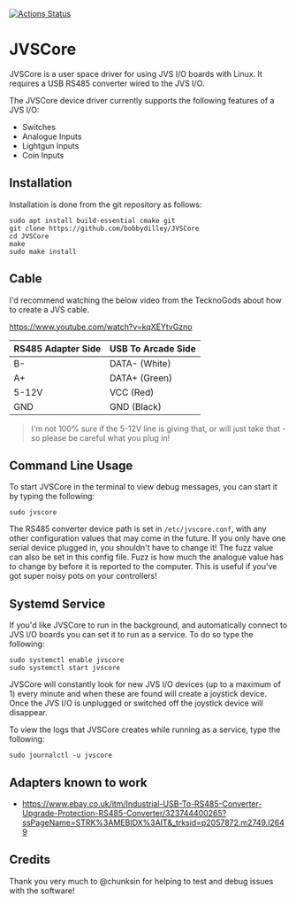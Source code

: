 [![Actions Status](https://github.com/bobbydilley/JVSCore-Public/workflows/Build/badge.svg)](https://github.com/bobbydilley/JVSCore-Public/actions)

# JVSCore

JVSCore is a user space driver for using JVS I/O boards with Linux. It requires a USB RS485 converter wired to the JVS I/O.

The JVSCore device driver currently supports the following features of a JVS I/O:

- Switches
- Analogue Inputs
- Lightgun Inputs
- Coin Inputs

## Installation

Installation is done from the git repository as follows:

```
sudo apt install build-essential cmake git
git clone https://github.com/bobbydilley/JVSCore
cd JVSCore
make
sudo make install
```

## Cable

I'd recommend watching the below video from the TecknoGods about how to create a JVS cable.

https://www.youtube.com/watch?v=kqXEYtvGzno


|RS485 Adapter Side|USB To Arcade Side|
|---|---|
|B-|DATA- (White)|
|A+|DATA+ (Green)|
|5-12V|VCC (Red)|
|GND|GND (Black)|

> I'm not 100% sure if the 5-12V line is giving that, or will just take that - so please be careful what you plug in!

## Command Line Usage

To start JVSCore in the terminal to view debug messages, you can start it by typing the following:

```
sudo jvscore
```

The RS485 converter device path is set in `/etc/jvscore.conf`, with any other configuration values that may come in the future. If you only have one serial device plugged in, you shouldn't have to change it! The fuzz value can also be set in this config file. Fuzz is how much the analogue value has to change by before it is reported to the computer. This is useful if you've got super noisy pots on your controllers!


## Systemd Service

If you'd like JVSCore to run in the background, and automatically connect to JVS I/O boards you can set it to run as a service. To do so type the following:

```
sudo systemctl enable jvscore
sudo systemctl start jvscore
```

JVSCore will constantly look for new JVS I/O devices (up to a maximum of 1) every minute and when these are found will create a joystick device. Once the JVS I/O is unplugged or switched off the joystick device will disappear.

To view the logs that JVSCore creates while running as a service, type the following:

```
sudo journalctl -u jvscore
```

## Adapters known to work

- https://www.ebay.co.uk/itm/Industrial-USB-To-RS485-Converter-Upgrade-Protection-RS485-Converter/323744400265?ssPageName=STRK%3AMEBIDX%3AIT&_trksid=p2057872.m2749.l2649

## Credits

Thank you very much to @chunksin for helping to test and debug issues with the software!
